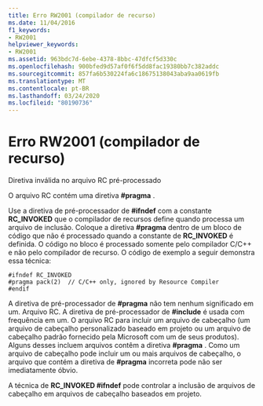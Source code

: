 ```yaml
---
title: Erro RW2001 (compilador de recurso)
ms.date: 11/04/2016
f1_keywords:
- RW2001
helpviewer_keywords:
- RW2001
ms.assetid: 963bdc7d-6ebe-4378-8bbc-47dfcf5d330c
ms.openlocfilehash: 900bfed9d57af0f6f5dd8fac19380bb7c382addc
ms.sourcegitcommit: 857fa6b530224fa6c18675138043aba9aa0619fb
ms.translationtype: MT
ms.contentlocale: pt-BR
ms.lasthandoff: 03/24/2020
ms.locfileid: "80190736"
---
```

# <a name="resource-compiler-error-rw2001"></a>Erro RW2001 (compilador de recurso)

Diretiva inválida no arquivo RC pré-processado

O arquivo RC contém uma diretiva **#pragma** .

Use a diretiva de pré-processador de **#ifndef** com a constante **RC_INVOKED** que o compilador de recursos define quando processa um arquivo de inclusão. Coloque a diretiva **#pragma** dentro de um bloco de código que não é processado quando a constante de **RC_INVOKED** é definida. O código no bloco é processado somente pelo compilador C/C++ e não pelo compilador de recurso. O código de exemplo a seguir demonstra essa técnica:

```
#ifndef RC_INVOKED
#pragma pack(2)  // C/C++ only, ignored by Resource Compiler
#endif
```

A diretiva de pré-processador de **#pragma** não tem nenhum significado em um. Arquivo RC. A diretiva de pré-processador de **#include** é usada com frequência em um. O arquivo RC para incluir um arquivo de cabeçalho (um arquivo de cabeçalho personalizado baseado em projeto ou um arquivo de cabeçalho padrão fornecido pela Microsoft com um de seus produtos). Alguns desses incluem arquivos contêm a diretiva **#pragma** . Como um arquivo de cabeçalho pode incluir um ou mais arquivos de cabeçalho, o arquivo que contém a diretiva de **#pragma** incorreta pode não ser imediatamente óbvio.

A técnica de **RC_INVOKED #ifndef** pode controlar a inclusão de arquivos de cabeçalho em arquivos de cabeçalho baseados em projeto.
